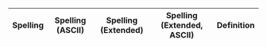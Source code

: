 | Spelling | Spelling (ASCII) | Spelling (Extended) | Spelling (Extended, ASCII) | Definition |
|----------|------------------|---------------------|----------------------------|------------|